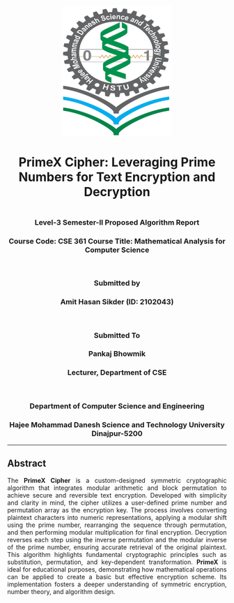 <p align="center">
  <img src="HSTU.png" alt="HSTU Logo" width="250" height="300">
</p>
<h1 align="center">
  <b> PrimeX Cipher: Leveraging Prime Numbers for Text Encryption and Decryption</b>
</h1>
<h3 align="center">
  <br>
  <b>Level-3 Semester-II Proposed Algorithm Report</b>  
</h3>
<h3 align="center">
  Course Code: CSE 361
  Course Title: Mathematical Analysis for Computer Science 
</h3>
<br>
<h3 align="center">
  Submitted by 
</h3>
<h3 align="center">
<b>Amit Hasan Sikder (ID: 2102043) </b> </h3>
<br>

<h3 align="center">
  Submitted To 
</h3>

<h3 align="center"><b>Pankaj Bhowmik  </b></h3>
<h3 align="center"><b>Lecturer, Department of CSE</b></h3>
<br>
<h3 align="center"> <b>Department of Computer Science and Engineering </b></h3>
<h3 align="center"><b>Hajee Mohammad Danesh Science and Technology University  
Dinajpur-5200</b></h3>

---
## Abstract

<p align="justify">
The <strong>PrimeX Cipher</strong> is a custom-designed symmetric cryptographic algorithm that integrates modular arithmetic and block permutation to achieve secure and reversible text encryption. Developed with simplicity and clarity in mind, the cipher utilizes a user-defined prime number and permutation array as the encryption key. The process involves converting plaintext characters into numeric representations, applying a modular shift using the prime number, rearranging the sequence through permutation, and then performing modular multiplication for final encryption. Decryption reverses each step using the inverse permutation and the modular inverse of the prime number, ensuring accurate retrieval of the original plaintext. This algorithm highlights fundamental cryptographic principles such as substitution, permutation, and key-dependent transformation. <strong>PrimeX</strong> is ideal for educational purposes, demonstrating how mathematical operations can be applied to create a basic but effective encryption scheme. Its implementation fosters a deeper understanding of symmetric encryption, number theory, and algorithm design.
</p>

